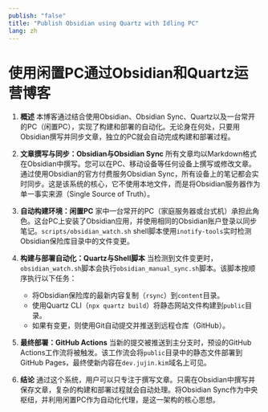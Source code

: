 ```yaml
---
publish: "false"
title: "Publish Obsidian using Quartz with Idling PC"
lang: zh
---
```



# 使用闲置PC通过Obsidian和Quartz运营博客

1.  **概述**
    本博客通过结合使用Obsidian、Obsidian Sync、Quartz以及一台常开的PC（闲置PC），实现了构建和部署的自动化。无论身在何处，只要用Obsidian撰写并同步文章，独立的PC就会自动完成构建和部署过程。

2.  **文章撰写与同步：Obsidian与Obsidian Sync**
    所有文章均以Markdown格式在Obsidian中撰写。您可以在PC、移动设备等任何设备上撰写或修改文章。通过使用Obsidian的官方付费服务Obsidian Sync，所有设备上的笔记都会实时同步。这是该系统的核心，它不使用本地文件，而是将Obsidian服务器作为单一事实来源（Single Source of Truth）。

3.  **自动构建环境：闲置PC**
    家中一台常开的PC（家庭服务器或台式机）承担此角色。这台PC上安装了Obsidian应用，并使用相同的Obsidian账户登录以同步笔记。`scripts/obsidian_watch.sh` shell脚本使用`inotify-tools`实时检测Obsidian保险库目录中的文件变更。

4.  **构建与部署自动化：Quartz与Shell脚本**
    当检测到文件变更时，`obsidian_watch.sh`脚本会执行`obsidian_manual_sync.sh`脚本。该脚本按顺序执行以下任务：
    - 将Obsidian保险库的最新内容复制（`rsync`）到`content`目录。
    - 使用Quartz CLI（`npx quartz build`）将静态网站文件构建到`public`目录。
    - 如果有变更，则使用Git自动提交并推送到远程仓库（GitHub）。

5.  **最终部署：GitHub Actions**
    当新的提交被推送到主分支时，预设的GitHub Actions工作流将被触发。该工作流会将`public`目录中的静态文件部署到GitHub Pages，最终使新内容在`dev.jujin.kim`域名上可见。

6.  **结论**
    通过这个系统，用户可以只专注于撰写文章。只需在Obsidian中撰写并保存文章，复杂的构建和部署过程就会自动处理。将Obsidian Sync作为中央枢纽，并利用闲置PC作为自动化代理，是这一架构的核心思想。
